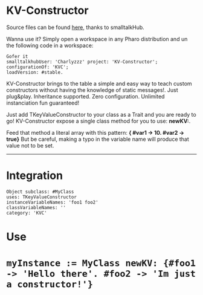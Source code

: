 # KV-Constructor
Source files can be found [here](http://www.smalltalkhub.com/#!/~Charlyzzz/KV-Constructor), thanks to smalltalkHub.

Wanna use it? Simply open a workspace in any Pharo distribution and un the following code in a workspace:

    Gofer it
    smalltalkhubUser: 'Charlyzzz' project: 'KV-Constructor';
    configurationOf: 'KVC';
    loadVersion: #stable.

KV-Constructor brings to the table a simple and easy way to teach custom constructors without having the knowledge of static messages!. Just plug&play. Inheritance supported. Zero configuration. Unlimited instanciation fun guaranteed!

Just add TKeyValueConstructor to your class as a Trait and you are ready to go! KV-Constructor expose a single class method for you to use: **newKV:**. 

Feed that method a literal array with this pattern: **{ #var1 -> 10. #var2 -> true}**
But be careful, making a typo in the variable name will produce that value not to be set.

-----

<h1> Integration </h1>

    Object subclass: #MyClass
    uses: TKeyValueConstructor
    instanceVariableNames: 'foo1 foo2'
    classVariableNames: ''
    category: 'KVC'

<h1> Use <h1>

    myInstance := MyClass newKV: {#foo1 -> 'Hello there'. #foo2 -> 'Im just a constructor!'}
